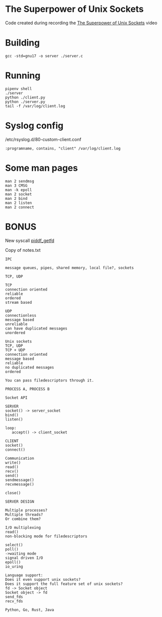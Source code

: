 # The Superpower of Unix Sockets
Code created during recording the [The Superpower of Unix Sockets](https://youtu.be/cS5NzTZRKCM) video

# Building
```
gcc -std=gnu17 -o server ./server.c
```

# Running
```
pipenv shell
./server
python ./client.py
python ./server.py
tail -f /var/log/client.log
```

# Syslog config
/etc/rsyslog.d/80-custom-client.conf
```
:programname, contains, "client" /var/log/client.log
```

# Some man pages
```
man 2 sendmsg
man 3 CMSG
man -k epoll
man 2 socket
man 2 bind
man 2 listen
man 2 connect
```

# BONUS
New syscall [piddf_getfd](https://man7.org/linux/man-pages/man2/pidfd_getfd.2.html)

Copy of notes.txt

```
IPC

message queues, pipes, shared memory, local file?, sockets

TCP, UDP

TCP
connection oriented
reliable
ordered
stream based

UDP
connectionless
message based
unreliable
can have duplicated messages
unordered

Unix sockets
TCP, UDP
TCP + UDP
connection oriented
message based
reliable
no duplicated messages
ordered

You can pass filedescriptors through it.

PROCESS A, PROCESS B

Socket API

SERVER
socket() -> server_socket
bind()
listen()

loop:
   accept() -> client_socket

CLIENT
socket()
connect()

Communication
write()
read()
recv()
send()
sendmessage()
recvmessage()

close()

SERVER DESIGN

Multiple processes?
Multiple threads?
Or combine them?

I/O multiplexing
read()
non-blocking mode for filedescriptors

select()
poll()
->waiting mode
signal driven I/O
epoll()
io_uring

Language support:
Does it even support unix sockets?
Does it support the full feature set of unix sockets?
fd -> Socket object
Socket object -> fd
send_fds
recv_fds

Python, Go, Rust, Java
```
